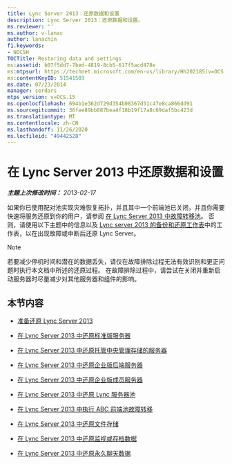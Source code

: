 ```yaml
---
title: Lync Server 2013：还原数据和设置
description: Lync Server 2013：还原数据和设置。
ms.reviewer: ''
ms.author: v-lanac
author: lanachin
f1.keywords:
- NOCSH
TOCTitle: Restoring data and settings
ms:assetid: b07f5dd7-7bed-4819-8cb5-617f5acd478e
ms:mtpsurl: https://technet.microsoft.com/en-us/library/Hh202185(v=OCS.15)
ms:contentKeyID: 51541503
ms.date: 07/23/2014
manager: serdars
mtps_version: v=OCS.15
ms.openlocfilehash: 694b1e362d729d354b08367d31c47e8ca866dd91
ms.sourcegitcommit: 36fee89bb887bea4f18b19f17a8c69daf5bc423d
ms.translationtype: MT
ms.contentlocale: zh-CN
ms.lasthandoff: 11/26/2020
ms.locfileid: "49442528"
---
```

# <a name="restoring-data-and-settings-in-lync-server-2013"></a>在 Lync Server 2013 中还原数据和设置

<div data-xmlns="http://www.w3.org/1999/xhtml">

<div class="topic" data-xmlns="http://www.w3.org/1999/xhtml" data-msxsl="urn:schemas-microsoft-com:xslt" data-cs="https://msdn.microsoft.com/">

<div data-asp="https://msdn2.microsoft.com/asp">



</div>

<div id="mainSection">

<div id="mainBody">

<span> </span>

_**主题上次修改时间：** 2013-02-17_

如果你已使用配对池实现灾难恢复拓扑，并且其中一个前端池已关闭，并且你需要快速将服务还原到你的用户，请参阅 [在 Lync Server 2013 中故障转移池](lync-server-2013-failing-over-a-pool.md)。 否则，请使用以下主题中的信息以及 [Lync server 2013 的备份和还原工作表](lync-server-2013-backup-and-restoration-worksheets.md)中的工作表，以在出现故障或中断后还原 Lync Server。

<div>


> [!NOTE]  
> 若要减少停机时间和潜在的数据丢失，请仅在故障排除过程无法有效识别和更正问题时执行本文档中所述的还原过程。 在故障排除过程中，请尝试在关闭并重新启动服务器时尽量减少对其他服务器和组件的影响。



</div>

<div>

## <a name="in-this-section"></a>本节内容

  - [准备还原 Lync Server 2013](lync-server-2013-preparing-to-restore-lync-server.md)

  - [在 Lync Server 2013 中还原标准版服务器](lync-server-2013-restoring-a-standard-edition-server.md)

  - [在 Lync Server 2013 中还原托管中央管理存储的服务器](lync-server-2013-restoring-the-server-hosting-the-central-management-store.md)

  - [在 Lync Server 2013 中还原企业版后端服务器](lync-server-2013-restoring-an-enterprise-edition-back-end-server.md)

  - [在 Lync Server 2013 中还原企业版成员服务器](lync-server-2013-restoring-an-enterprise-edition-member-server.md)

  - [在 Lync Server 2013 中还原 Lync 服务器池](lync-server-2013-restoring-a-lync-server-pool.md)

  - [在 Lync Server 2013 中执行 ABC 前端池故障转移](lync-server-2013-performing-an-abc-front-end-pool-failover.md)

  - [在 Lync Server 2013 中还原文件存储](lync-server-2013-restoring-a-file-store.md)

  - [在 Lync Server 2013 中还原监视或存档数据](lync-server-2013-restoring-monitoring-or-archiving-data.md)

  - [在 Lync Server 2013 中还原永久聊天数据](lync-server-2013-restoring-persistent-chat-data.md)

</div>

</div>

<span> </span>

</div>

</div>

</div>

